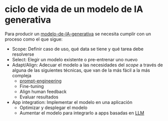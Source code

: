 # ciclo de vida de un modelo de IA generativa

Para producir un [modelo-de-IA-generativa](modelo-de-IA-generativa.md) se necesita cumplir con un proceso como el que sigue:

* Scope: Definir caso de uso, qué data se tiene y qué tarea debe resolverse
* Select: Elegir un modelo existente o pre-entrenar uno nuevo
* Adapt/Align: Adecuar el modelo a las necesidades del *scope* a través de alguna de las siguientes técnicas, que van de la más fácil a la más compleja
  * [prompt-engineering](prompt-engineering.md)
  * Fine-tuning
  * Align human feedback
  * Evaluar resultados
* App integration: Implementar el modelo en una aplicación
  * Optimizar y desplegar el modelo
  * Aumentar el modelo para integrarlo a apps basadas en [LLM](LLM.md)
